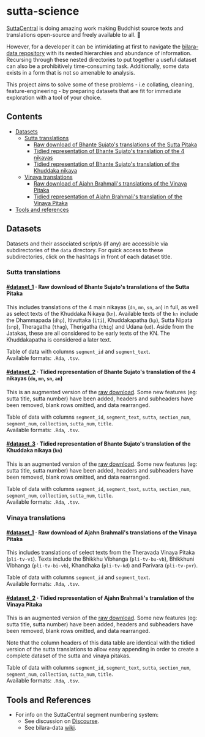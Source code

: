 # sutta-science

[SuttaCentral](https://github.com/suttacentral) is doing amazing work making Buddhist source texts and translations open-source and freely available to all. :tada: 

However, for a developer it can be intimidating at first to navigate the [bilara-data repository](https://github.com/suttacentral/bilara-data) with its nested hierarchies and abundance of information. Recursing through these nested directories to put together a useful dataset can also be a prohibitively time-consuming task. Additionally, some data exists in a form that is not so amenable to analysis.

This project aims to solve some of these problems - i.e collating, cleaning, feature-engineering - by preparing datasets that are fit for immediate exploration with a tool of your choice.

## Contents

* [Datasets](#datasets)
    * [Sutta translations](#sutta-translations)
        - [Raw download of Bhante Sujato's translations of the Sutta Pitaka](#sutta-translations-dataset-1) 
        - [Tidied representation of Bhante Sujato's translation of the 4 nikayas](#sutta-translations-dataset-2)
        - [Tidied representation of Bhante Sujato's translation of the Khuddaka nikaya](#sutta-translations-dataset-3)
    * [Vinaya translations](#vinaya-translations)
        - [Raw download of Ajahn Brahmali's translations of the Vinaya Pitaka](#vinaya-translations-dataset-1)
        - [Tidied representation of Ajahn Brahmali's translation of the Vinaya Pitaka](#vinaya-translations-dataset-2)
* [Tools and references](#tools-and-references)

## Datasets

Datasets and their associated script/s (if any) are accessible via subdirectories of the `data` directory. For quick access to these subdirectories, click on the hashtags in front of each dataset title. 

### Sutta translations 

#### [#dataset_1](https://github.com/chaz23/sutta-science/tree/main/data/sutta-translations/dataset_1) <a name="sutta-translations-dataset-1"></a>· Raw download of Bhante Sujato's translations of the Sutta Pitaka  

This includes translations of the 4 main nikayas (`dn`, `mn`, `sn`, `an`) in full, as well as select texts of the Khuddaka Nikaya (`kn`). Available texts of the `kn` include the Dhammapada (`dhp`), Itivuttaka (`iti`), Khuddakapatha (`kp`), Sutta Nipata (`snp`), Theragatha (`thag`), Therigatha (`thig`) and Udana (`ud`). Aside from the Jatakas, these are all considered to be early texts of the KN. The Khuddakapatha is considered a later text.

Table of data with columns `segment_id` and `segment_text`.  
Available formats: `.Rda`, `.tsv`.  

#### [#dataset_2](https://github.com/chaz23/sutta-science/tree/main/data/sutta-translations/dataset_2) <a name="sutta-translations-dataset-2"></a>· Tidied representation of Bhante Sujato's translation of the 4 nikayas (`dn`, `mn`, `sn`, `an`) 

This is an augmented version of the [raw download](#sutta-translations-dataset-1). Some new features (eg: sutta title, sutta number) have been added, headers and subheaders have been removed, blank rows omitted, and data rearranged.

Table of data with columns `segment_id`, `segment_text`, `sutta`, `section_num`, `segment_num`, `collection`, `sutta_num`, `title`.  
Available formats: `.Rda`, `.tsv`.  

#### [#dataset_3](https://github.com/chaz23/sutta-science/tree/main/data/sutta-translations/dataset_3) <a name="sutta-translations-dataset-3"></a>· Tidied representation of Bhante Sujato's translation of the Khuddaka nikaya (`kn`)

This is an augmented version of the [raw download](#sutta-translations-dataset-1). Some new features (eg: sutta title, sutta number) have been added, headers and subheaders have been removed, blank rows omitted, and data rearranged.

Table of data with columns `segment_id`, `segment_text`, `sutta`, `section_num`, `segment_num`, `collection`, `sutta_num`, `title`.  
Available formats: `.Rda`, `.tsv`.


### Vinaya translations

#### [#dataset_1](https://github.com/chaz23/sutta-science/tree/main/data/vinaya-translations/dataset_1) <a name="vinaya-translations-dataset-1"></a>· Raw download of Ajahn Brahmali's translations of the Vinaya Pitaka 

This includes translations of select texts from the Theravada Vinaya Pitaka (`pli-tv-vi`). Texts include the Bhikkhu Vibhanga (`pli-tv-bu-vb`), Bhikkhuni Vibhanga (`pli-tv-bi-vb`), Khandhaka (`pli-tv-kd`) and Parivara (`pli-tv-pvr`).

Table of data with columns `segment_id` and `segment_text`.  
Available formats: `.Rda`, `.tsv`.


#### [#dataset_2](https://github.com/chaz23/sutta-science/tree/main/data/vinaya-translations/dataset_2) <a name="vinaya-translations-dataset-2"></a>· Tidied representation of Ajahn Brahmali's translation of the Vinaya Pitaka  

This is an augmented version of the [raw download](#vinaya-translations-dataset-1). Some new features (eg: sutta title, sutta number) have been added, headers and subheaders have been removed, blank rows omitted, and data rearranged. 

Note that the column headers of this data table are identical with the tidied version of the sutta translations to allow easy appending in order to create a complete dataset of the sutta and vinaya pitakas.

Table of data with columns `segment_id`, `segment_text`, `sutta`, `section_num`, `segment_num`, `collection`, `sutta_num`, `title`.  
Available formats: `.Rda`, `.tsv`.

## Tools and References

* For info on the SuttaCentral segment numbering system:
    * See discussion on [Discourse](https://discourse.suttacentral.net/t/making-sense-of-the-segment-numbering-system/23121).
    * See bilara-data [wiki](https://github.com/suttacentral/bilara-data/wiki/Bilara-segment-number-spec).